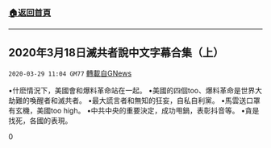 ###  [:house:返回首頁](https://github.com/ourhimalayas/txt)
---

## 2020年3月18日滅共者說中文字幕合集（上）
`2020-03-29 11:04 GM77` [轉載自GNews](https://gnews.org/zh-hant/156321/)

•什麽情況下，美國會和爆料革命站在一起。
•美國的四個too、爆料革命是世界大劫難的喚醒者和滅共者。
•最大謊言者和無知的狂妄，自私自利黨。
•馬雲送口罩有玄機，美國too high。
•中共中央的重要決定，成功甩鍋，表彰抖音等。
•貪是找死，各國的表現。

0
